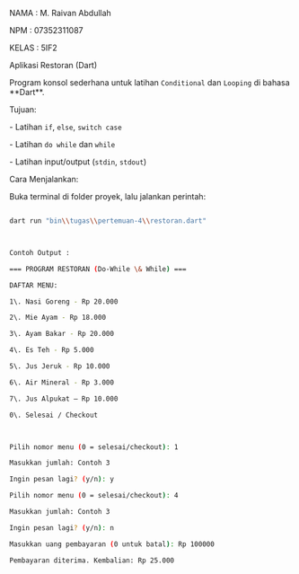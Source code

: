 NAMA : M. Raivan Abdullah

NPM  : 07352311087

KELAS : 5IF2



Aplikasi Restoran (Dart)

Program konsol sederhana untuk latihan `Conditional` dan `Looping` di bahasa \*\*Dart\*\*.

Tujuan:

\- Latihan `if`, `else`, `switch case`

\- Latihan `do while` dan `while`

\- Latihan input/output (`stdin`, `stdout`)

Cara Menjalankan:

Buka terminal di folder proyek, lalu jalankan perintah:

```bash

dart run "bin\\tugas\\pertemuan-4\\restoran.dart"



Contoh Output :

=== PROGRAM RESTORAN (Do-While \& While) ===

DAFTAR MENU:

1\. Nasi Goreng - Rp 20.000

2\. Mie Ayam - Rp 18.000

3\. Ayam Bakar - Rp 20.000

4\. Es Teh - Rp 5.000

5\. Jus Jeruk - Rp 10.000

6\. Air Mineral - Rp 3.000

7\. Jus Alpukat – Rp 10.000

0\. Selesai / Checkout



Pilih nomor menu (0 = selesai/checkout): 1

Masukkan jumlah: Contoh 3

Ingin pesan lagi? (y/n): y

Pilih nomor menu (0 = selesai/checkout): 4

Masukkan jumlah: Contoh 3

Ingin pesan lagi? (y/n): n

Masukkan uang pembayaran (0 untuk batal): Rp 100000

Pembayaran diterima. Kembalian: Rp 25.000



